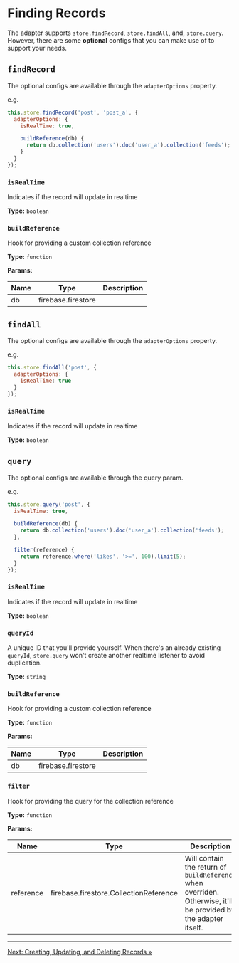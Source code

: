# Finding Records

The adapter supports `store.findRecord`, `store.findAll`, and, `store.query`. However, there are some **optional** configs that you can make use of to support your needs.

## `findRecord`

The optional configs are available through the `adapterOptions` property.

e.g.

```javascript
this.store.findRecord('post', 'post_a', {
  adapterOptions: {
    isRealTime: true,

    buildReference(db) {
      return db.collection('users').doc('user_a').collection('feeds');
    }
  }
});
```

### `isRealTime`

Indicates if the record will update in realtime

**Type:** `boolean`

### `buildReference`

Hook for providing a custom collection reference

**Type:** `function`

**Params:**

| Name   | Type               | Description       |
| -------| ------------------ | ----------------- |
| db     | firebase.firestore |                   |

## `findAll`

The optional configs are available through the `adapterOptions` property.

e.g.

```javascript
this.store.findAll('post', {
  adapterOptions: {
    isRealTime: true
  }
});
```

### `isRealTime`

Indicates if the record will update in realtime

**Type:** `boolean`

## `query`

The optional configs are available through the query param.

e.g.

```javascript
this.store.query('post', {
  isRealTime: true,

  buildReference(db) {
    return db.collection('users').doc('user_a').collection('feeds');
  },

  filter(reference) {
    return reference.where('likes', '>=', 100).limit(5);
  }
});
```

### `isRealTime`

Indicates if the record will update in realtime

**Type:** `boolean`

### `queryId`

A unique ID that you'll provide yourself. When there's an already existing `queryId`, `store.query` won't create another realtime listener to avoid duplication.

**Type:** `string`

### `buildReference`

Hook for providing a custom collection reference

**Type:** `function`

**Params:**

| Name   | Type               | Description       |
| ------ | ------------------ | ----------------- |
| db     | firebase.firestore |                   |

### `filter`

Hook for providing the query for the collection reference

**Type:** `function`

**Params:**

| Name      | Type                                   | Description                                                                                                     |
| --------- | -------------------------------------- | --------------------------------------------------------------------------------------------------------------- |
| reference | firebase.firestore.CollectionReference | Will contain the return of `buildReference` when overriden. Otherwise, it'll be provided by the adapter itself. |

---

[Next: Creating, Updating, and Deleting Records »](https://github.com/rmmmp/ember-cloud-firestore-adapter/blob/master/guides/04-creating-updating-deleting-records.md)
